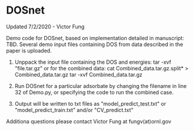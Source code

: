 # DOSnet

Updated 7/2/2020 - Victor Fung

Demo code for DOSnet, based on implementation detailed in manuscript: TBD. Several demo input files containing DOS from data described in the paper is uploaded. 

1. Unppack the input file containing the DOS and energies:
  tar -xvf "file.tar.gz" 
or for the combined data:
  cat Combined_data.tar.gz.split* > Combined_data.tar.gz
  tar -xvf Combined_data.tar.gz

2. Run DOSnet for a particular adsorbate by changing the filename in line 32 of Demo.py, or specifying the code to run the combined case. 

3. Output will be written to txt files as "model_predict_test.txt" or "model_predict_train.txt" and/or "CV_predict.txt"

Additiona questions please contact Victor Fung at fungv(at)ornl.gov
